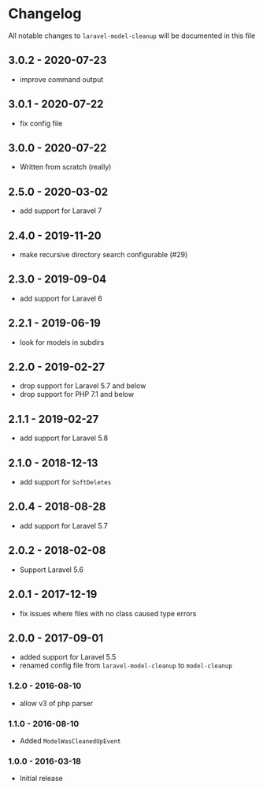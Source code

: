 # Changelog

All notable changes to `laravel-model-cleanup` will be documented in this file

## 3.0.2 - 2020-07-23

- improve command output

## 3.0.1 - 2020-07-22

- fix config file

## 3.0.0 - 2020-07-22

- Written from scratch (really)

## 2.5.0 - 2020-03-02

- add support for Laravel 7

## 2.4.0 - 2019-11-20

- make recursive directory search configurable (#29)

## 2.3.0 - 2019-09-04

- add support for Laravel 6

## 2.2.1 - 2019-06-19

- look for models in subdirs

## 2.2.0 - 2019-02-27

- drop support for Laravel 5.7 and below
- drop support for PHP 7.1 and below

## 2.1.1 - 2019-02-27

- add support for Laravel 5.8

## 2.1.0 - 2018-12-13

- add support for `SoftDeletes`

## 2.0.4 - 2018-08-28

- add support for Laravel 5.7

## 2.0.2 - 2018-02-08

- Support Laravel 5.6

## 2.0.1 - 2017-12-19
- fix issues where files with no class caused type errors

## 2.0.0 - 2017-09-01
- added support for Laravel 5.5
- renamed config file from `laravel-model-cleanup` to `model-cleanup`

### 1.2.0 - 2016-08-10
- allow v3 of php parser

### 1.1.0 - 2016-08-10
- Added `ModelWasCleanedUpEvent`

### 1.0.0 - 2016-03-18
- Initial release

